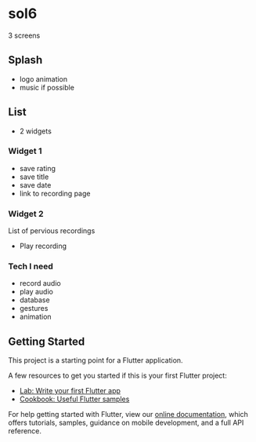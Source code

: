 # sol6

3 screens

## Splash
- logo animation
- music if possible

## List
- 2 widgets
### Widget 1
- save rating
- save title
- save date
- link to recording page

### Widget 2
List of pervious recordings
- Play recording


### Tech I need
- record audio
- play audio
- database
- gestures
- animation




## Getting Started

This project is a starting point for a Flutter application.

A few resources to get you started if this is your first Flutter project:

- [Lab: Write your first Flutter app](https://flutter.io/docs/get-started/codelab)
- [Cookbook: Useful Flutter samples](https://flutter.io/docs/cookbook)

For help getting started with Flutter, view our
[online documentation](https://flutter.io/docs), which offers tutorials,
samples, guidance on mobile development, and a full API reference.
